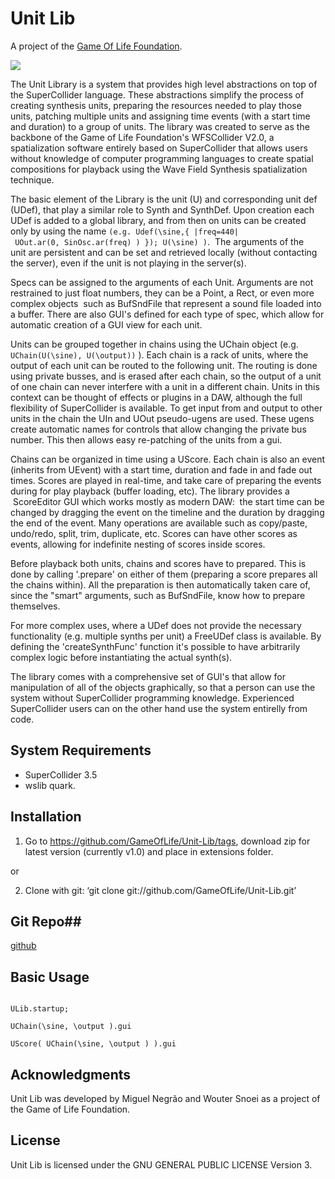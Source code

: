 Unit Lib
===============================================================================
A project of the [Game Of Life Foundation](http://gameoflife.nl/en).

![](https://github.com/GameOfLife/Unit-Lib/raw/master/HelpSource/Classes/ULib%20screenshot.png)

The Unit Library is a system that provides high level abstractions on top of the SuperCollider language. These abstractions simplify the process of creating synthesis units, preparing the resources needed to play those units, patching multiple units and assigning time events (with a start time and duration) to a group of units.
The library was created to serve as the backbone of the Game of Life Foundation's WFSCollider V2.0, a spatialization software entirely based on SuperCollider that allows users without knowledge of computer programming languages to create spatial compositions for playback using the Wave Field Synthesis spatialization technique.  

The basic element of the Library is the unit (U) and corresponding unit def (UDef), that play a similar role to Synth and SynthDef. Upon creation each UDef is added to a global library, and from then on units can be created only by using the name `(e.g. Udef(\sine,{ |freq=440| UOut.ar(0, SinOsc.ar(freq) ) }); U(\sine) )`.  The arguments of the unit are persistent and can be set and retrieved locally (without contacting the server), even if the unit is not playing in the server(s). 

Specs can be assigned to the arguments of each Unit. Arguments are not restrained to just float numbers, they can be a Point, a Rect, or even more complex objects  such as BufSndFile that represent a sound file loaded into a buffer. There are also GUI's defined for each type of spec, which allow for automatic creation of a GUI view for each unit.

Units can be grouped together in chains using the UChain object (e.g. `UChain(U(\sine), U(\output))` ). Each chain is a rack of units, where the output of each unit can be routed to the following unit. The routing is done using private busses, and is erased after each chain, so the output of a unit of one chain can never interfere with a unit in a different chain. Units in this context can be thought of effects or plugins in a DAW, although the full flexibility of SuperCollider is available. To get input from and output to other units in the chain the UIn and UOut pseudo-ugens are used. These ugens create automatic names for controls that allow changing the private bus number. This then allows easy re-patching of the units from a gui.

Chains can be organized in time using a UScore. Each chain is also an event (inherits from UEvent) with a start time, duration and fade in and fade out times. Scores are played in real-time, and take care of preparing the events during for play playback (buffer loading, etc). The library provides a  ScoreEditor GUI which works mostly as modern DAW:  the start time can be changed by dragging the event on the timeline and the duration by dragging the end of the event. Many operations are available such as copy/paste, undo/redo, split, trim, duplicate, etc. Scores can have other scores as events, allowing for indefinite nesting of scores inside scores.

Before playback both units, chains and scores have to prepared. This is done by calling '.prepare' on either of them (preparing a score prepares all the chains within). All the preparation is then automatically taken care of, since the "smart" arguments, such as BufSndFile, know how to prepare themselves.

For more complex uses, where a UDef does not provide the necessary functionality (e.g. multiple synths per unit) a FreeUDef class is available. By defining the 'createSynthFunc' function it's possible to have arbitrarily complex logic before instantiating the actual synth(s).

The library comes with a comprehensive set of GUI's that allow for manipulation of all of the objects graphically, so that a person can use the system without SuperCollider programming knowledge. Experienced SuperCollider users can on the other hand use the system entirelly from code.

## System Requirements ##

 - SuperCollider 3.5
 - wslib quark.

## Installation ##


1) Go to https://github.com/GameOfLife/Unit-Lib/tags, download zip for latest version (currently v1.0) and place in extensions folder.

or 

2) Clone with git: ‘git clone git://github.com/GameOfLife/Unit-Lib.git’

## Git Repo##

[github](https://github.com/GameOfLife/Unit-Lib)

## Basic Usage ##
```supercollider

ULib.startup;

UChain(\sine, \output ).gui

UScore( UChain(\sine, \output ) ).gui

```
## Acknowledgments ##
Unit Lib was developed by Miguel Negrão and Wouter Snoei as a project of the Game of Life Foundation.

## License ##
Unit Lib is licensed under the GNU GENERAL PUBLIC LICENSE Version 3.  

